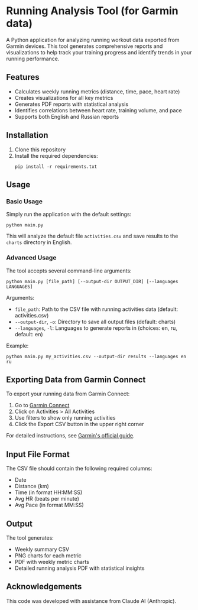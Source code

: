 # Running Analysis Tool (for Garmin data)

A Python application for analyzing running workout data exported from Garmin devices. This tool generates comprehensive reports and visualizations to help track your training progress and identify trends in your running performance.

## Features

- Calculates weekly running metrics (distance, time, pace, heart rate)
- Creates visualizations for all key metrics
- Generates PDF reports with statistical analysis
- Identifies correlations between heart rate, training volume, and pace
- Supports both English and Russian reports

## Installation

1. Clone this repository
2. Install the required dependencies:
   ```
   pip install -r requirements.txt
   ```

## Usage

### Basic Usage

Simply run the application with the default settings:

```
python main.py
```

This will analyze the default file `activities.csv` and save results to the `charts` directory in English.

### Advanced Usage

The tool accepts several command-line arguments:

```
python main.py [file_path] [--output-dir OUTPUT_DIR] [--languages LANGUAGES]
```

Arguments:
- `file_path`: Path to the CSV file with running activities data (default: activities.csv)
- `--output-dir`, `-o`: Directory to save all output files (default: charts)
- `--languages`, `-l`: Languages to generate reports in (choices: en, ru, default: en)

Example:
```
python main.py my_activities.csv --output-dir results --languages en ru
```

## Exporting Data from Garmin Connect

To export your running data from Garmin Connect:

1. Go to [Garmin Connect](https://connect.garmin.com/)
2. Click on Activities > All Activities
3. Use filters to show only running activities
4. Click the Export CSV button in the upper right corner

For detailed instructions, see [Garmin's official guide](https://support.garmin.com/en-US/?faq=W1TvTPW8JZ6LfJSfK512Q8).

## Input File Format

The CSV file should contain the following required columns:
- Date
- Distance (km)
- Time (in format HH:MM:SS)
- Avg HR (beats per minute)
- Avg Pace (in format MM:SS)

## Output

The tool generates:
- Weekly summary CSV
- PNG charts for each metric
- PDF with weekly metric charts
- Detailed running analysis PDF with statistical insights

## Acknowledgements

This code was developed with assistance from Claude AI (Anthropic).